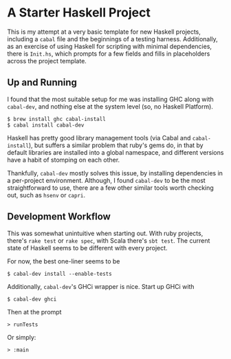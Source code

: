 # A Starter Haskell Project

This is my attempt at a very basic template for new Haskell projects,
including a `cabal` file and the beginnings of a testing harness.
Additionally, as an exercise of using Haskell for scripting with
minimal dependencies, there is `Init.hs`, which prompts for a few fields
and fills in placeholders across the project template.

## Up and Running

I found that the most suitable setup for me was installing GHC along
with `cabal-dev`, and nothing else at the system level (so, no Haskell
Platform).

    $ brew install ghc cabal-install
    $ cabal install cabal-dev

Haskell has pretty good library management tools (via Cabal and
`cabal-install`), but suffers a similar problem that ruby's gems do,
in that by default libraries are installed into a global namespace,
and different versions have a habit of stomping on each other.

Thankfully, `cabal-dev` mostly solves this issue, by installing
dependencies in a per-project environment. Although, I found
`cabal-dev` to be the most straightforward to use, there are a few
other similar tools worth checking out, such as `hsenv` or `capri`.

## Development Workflow

This was somewhat unintuitive when starting out. With ruby projects,
there's `rake test` or `rake spec`, with Scala there's `sbt test`. The
current state of Haskell seems to be different with every project.

For now, the best one-liner seems to be

    $ cabal-dev install --enable-tests

Additionally, `cabal-dev`'s GHCi wrapper is nice. Start up GHCi with

    $ cabal-dev ghci

Then at the prompt

    > runTests

Or simply:

    > :main

